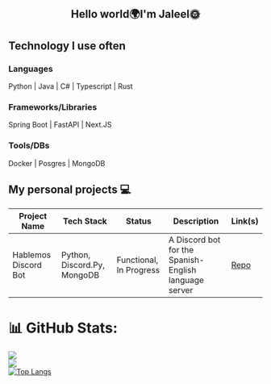 <h2 align="center">Hello world🌍I'm Jaleel🌞</h2>

## Technology I use often
### Languages
Python | Java | C# | Typescript | Rust 

### Frameworks/Libraries
Spring Boot | FastAPI | Next.JS 

### Tools/DBs
Docker | Posgres | MongoDB

## My personal projects 💻

| Project Name   | Tech Stack       | Status        | Description                 | Link(s)                      |
|----------------|-----------------|---------------|-----------------------------|-----------------------------|
|Hablemos Discord Bot      | Python, Discord.Py, MongoDB    | Functional, In Progress   | A Discord bot for the Spanish-English language server | [Repo](https://github.com/Jaleel-VS/hablemos-discordpy-bot) |



# 📊 GitHub Stats:
![](https://github-readme-stats.vercel.app/api?username=Jaleel-VS&theme=default&hide_border=false&include_all_commits=false&count_private=false)<br/>
![](https://github-readme-streak-stats.herokuapp.com/?user=Jaleel-VS&theme=default&hide_border=false)<br/>
[![Top Langs](https://github-readme-stats.vercel.app/api/top-langs/?username=Jaleel-VS)](https://github.com/anuraghazra/github-readme-stats)

